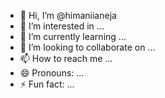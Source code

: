- 👋 Hi, I’m @himaniianeja
- 👀 I’m interested in ...
- 🌱 I’m currently learning ...
- 💞️ I’m looking to collaborate on ...
- 📫 How to reach me ...
- 😄 Pronouns: ...
- ⚡ Fun fact: ...

<!---
himaniianeja/himaniianeja is a ✨ special ✨ repository because its `README.md` (this file) appears on your GitHub profile.
You can click the Preview link to take a look at your changes.
--->
